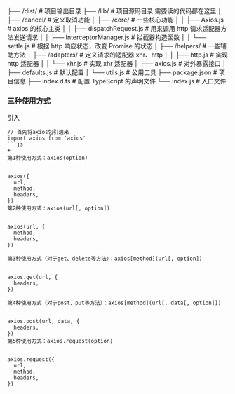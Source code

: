 ├── /dist/ # 项目输出目录
├── /lib/ # 项目源码目录 需要读的代码都在这里
│ ├── /cancel/ # 定义取消功能
│ ├── /core/ # 一些核心功能
│ │ ├── Axios.js # axios 的核心主类
│ │ ├── dispatchRequest.js # 用来调用 http 请求适配器方法发送请求
│ │ ├── InterceptorManager.js # 拦截器构造函数
│ │ └── settle.js # 根据 http 响应状态，改变 Promise 的状态
│ ├── /helpers/ # 一些辅助方法
│ ├── /adapters/ # 定义请求的适配器 xhr、http
│ │ ├── http.js # 实现 http 适配器
│ │ └── xhr.js # 实现 xhr 适配器
│ ├── axios.js # 对外暴露接口
│ ├── defaults.js # 默认配置
│ └── utils.js # 公用工具
├── package.json # 项目信息
├── index.d.ts # 配置 TypeScript 的声明文件
└── index.js # 入口文件

### 三种使用方式

引入

````
// 首先将axios包引进来
import axios from 'axios'
```js
+
第1种使用方式：axios(option)


axios({
  url,
  method,
  headers,
})
第2种使用方式：axios(url[, option])


axios(url, {
  method,
  headers,
})

第3种使用方式（对于get、delete等方法）：axios[method](url[, option])


axios.get(url, {
  headers,
})

第4种使用方式（对于post、put等方法）：axios[method](url[, data[, option]])


axios.post(url, data, {
  headers,
})
第5种使用方式：axios.request(option)


axios.request({
  url,
  method,
  headers,
})
````
